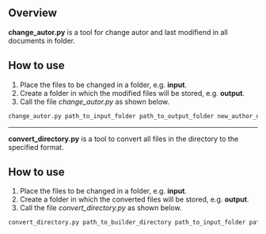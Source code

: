 ## Overview

**change_autor.py** is a tool for change autor and last modifiend in all documents in folder. 

## How to use

1. Place the files to be changed in a folder, e.g. **input**. 
2. Create a folder in which the modified files will be stored, e.g. **output**.
3. Call the file *change_autor.py* as shown below.

```bash
change_autor.py path_to_input_folder path_to_output_folder new_author_name
```

________________________
**convert_directory.py** is a tool to convert all files in the directory to the specified format.

## How to use

1. Place the files to be changed in a folder, e.g. **input**. 
2. Create a folder in which the converted files will be stored, e.g. **output**.
3. Call the file *convert_directory.py* as shown below.

```bash
convert_directory.py path_to_builder_directory path_to_input_folder path_to_output_folder format_ext
```